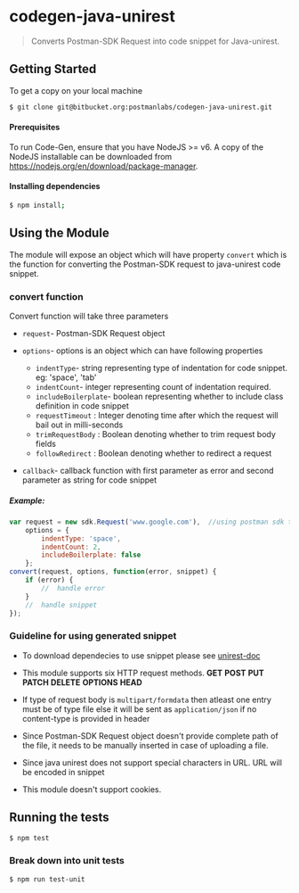 # codegen-java-unirest

> Converts Postman-SDK Request into code snippet for Java-unirest.

## Getting Started
 To get a copy on your local machine
```bash
$ git clone git@bitbucket.org:postmanlabs/codegen-java-unirest.git
```

#### Prerequisites
To run Code-Gen, ensure that you have NodeJS >= v6. A copy of the NodeJS installable can be downloaded from https://nodejs.org/en/download/package-manager.

#### Installing dependencies
```bash
$ npm install;
```

## Using the Module
The module will expose an object which will have property `convert` which is the function for converting the Postman-SDK request to java-unirest code snippet.

### convert function
Convert function will take three parameters
* `request`- Postman-SDK Request object

* `options`- options is an object which can have following properties
    * `indentType`- string representing type of indentation for code snippet. eg: 'space', 'tab'
    * `indentCount`- integer representing count of indentation required.
    * `includeBoilerplate`- boolean representing whether to include class definition in code snippet 
    * `requestTimeout` : Integer denoting time after which the request will bail out in milli-seconds
    * `trimRequestBody` : Boolean denoting whether to trim request body fields
    * `followRedirect` : Boolean denoting whether to redirect a request

* `callback`- callback function with first parameter as error and second parameter as string for code snippet

##### Example:
```js
var request = new sdk.Request('www.google.com'),  //using postman sdk to create request  
    options = {
        indentType: 'space',
        indentCount: 2,
        includeBoilerplate: false
    };
convert(request, options, function(error, snippet) {
    if (error) {
        //  handle error
    }
    //  handle snippet
});
```

### Guideline for using generated snippet
* To download dependecies to use snippet please see [unirest-doc](http://unirest.io/java.html)

* This module supports six HTTP request methods. 
    **GET** **POST** **PUT** **PATCH** **DELETE**  **OPTIONS** **HEAD**
 
* If type of request body is `multipart/formdata` then atleast one entry must be of type file else it will be sent as `application/json` if no content-type is provided in header

* Since Postman-SDK Request object doesn't provide complete path of the file, it needs to be manually inserted in case of uploading a file.

* Since java unirest does not support special characters in URL. URL will be encoded in snippet

* This module doesn't support cookies.



## Running the tests

```bash
$ npm test
```

### Break down into unit tests

```bash
$ npm run test-unit
```